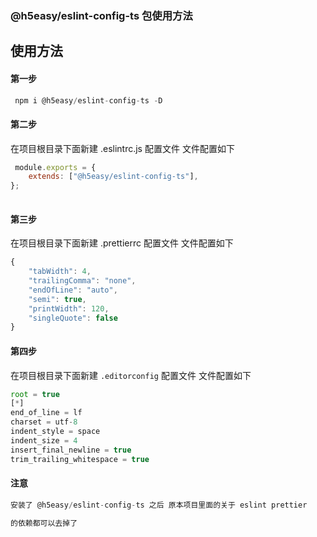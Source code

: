 ### @h5easy/eslint-config-ts 包使用方法

## 使用方法

#### 第一步
```javascript
 npm i @h5easy/eslint-config-ts -D
```

#### 第二步

在项目根目录下面新建 .eslintrc.js 配置文件 文件配置如下

```javascript
 module.exports = {
    extends: ["@h5easy/eslint-config-ts"],
};
 
```

#### 第三步

在项目根目录下面新建 .prettierrc 配置文件 文件配置如下

```javascript
{
    "tabWidth": 4,
    "trailingComma": "none",
    "endOfLine": "auto",
    "semi": true,
    "printWidth": 120,
    "singleQuote": false
}
```

#### 第四步

在项目根目录下面新建 `.editorconfig` 配置文件 文件配置如下

```javascript
root = true
[*]
end_of_line = lf
charset = utf-8
indent_style = space
indent_size = 4
insert_final_newline = true
trim_trailing_whitespace = true

```

#### 注意

```javascript
安装了 @h5easy/eslint-config-ts 之后 原本项目里面的关于 eslint prettier

的依赖都可以去掉了 

```